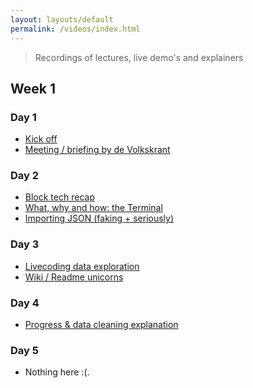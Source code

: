 ```yaml
---
layout: layouts/default
permalink: /videos/index.html
---
```


> Recordings of lectures, live demo's and explainers

## Week 1

### Day 1

* [Kick off](https://web.microsoftstream.com/video/0dc6f0fa-1efb-4acf-ad82-cceea6319d1b)
* [Meeting / briefing by de Volkskrant](https://dlo.mijnhva.nl/d2l/ext/rp/192608/lti/framedlaunch/a44d697c-b552-4a8c-b5e7-12fe6b8d704a)

### Day 2

* [Block tech recap](https://web.microsoftstream.com/video/55f29922-b2da-4191-8f68-1dab2aafe42b)
* [What, why and how: the Terminal](https://web.microsoftstream.com/video/21fea65b-44c7-4236-94b8-073a3859115f)
* [Importing JSON (faking + seriously)](https://web.microsoftstream.com/video/33e8eb87-1a97-4729-9e89-7ab7dcc3f781)

### Day 3

* [Livecoding data exploration](https://web.microsoftstream.com/video/95def79a-9fdd-49fc-a54b-7fc8a44b29f1)
* [Wiki / Readme unicorns](https://web.microsoftstream.com/video/6caf537c-8803-459d-a6a6-4618901cab4d)

### Day 4

* [Progress & data cleaning explanation](https://web.microsoftstream.com/video/433f49c3-d943-44a3-9b7b-fbd6b0c674f4)

### Day 5

* Nothing here :(.